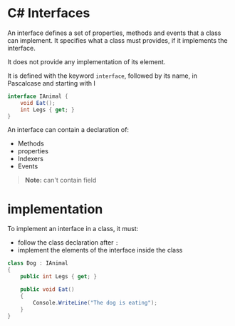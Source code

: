 # C# Interfaces

An interface defines a set of properties, methods and events that a class can implement. It specifies what a class must provides, if it implements the interface. 

It does not provide any implementation of its element.

It is defined with the keyword `interface`, followed by its name, in Pascalcase and starting with I

```C#
interface IAnimal {
    void Eat();
    int Legs { get; }
}
```

An interface can contain a declaration of:

- Methods
- properties
- Indexers
- Events

> **Note:** can't contain field

# implementation

To implement an interface in a class, it must: 

- follow the class declaration after `:` 
- implement the elements of the interface inside the class

```C#
class Dog : IAnimal 
{
    public int Legs { get; }

    public void Eat()
    {
        Console.WriteLine("The dog is eating");
    }
}
```
